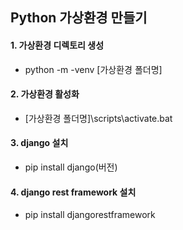 ## Python 가상환경 만들기

#### 1. 가상환경 디렉토리 생성

- python -m -venv [가상환경 폴더명]

#### 2. 가상환경 활성화

- [가상환경 폴더명]\scripts\activate.bat

#### 3. django 설치

- pip install django(버전)

#### 4. django rest framework 설치
- pip install djangorestframework
